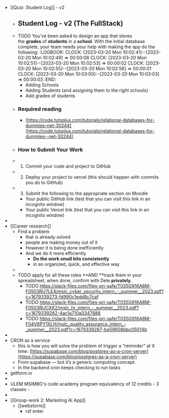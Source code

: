 - [[Quiz: Student Log]] - v2
	- ## Student Log - v2 (The FullStack)
	- TODO You’ve been asked to design an app that stores the **grades** of **students** in a **school**. With the initial database complete, your team needs your help with making the app do the following:
	  :LOGBOOK:
	  CLOCK: [2023-03-20 Mon 10:02:41]--[2023-03-20 Mon 10:02:49] =>  00:00:08
	  CLOCK: [2023-03-20 Mon 10:02:51]--[2023-03-20 Mon 10:02:53] =>  00:00:02
	  CLOCK: [2023-03-20 Mon 10:02:55]--[2023-03-20 Mon 10:02:56] =>  00:00:01
	  CLOCK: [2023-03-20 Mon 10:03:00]--[2023-03-20 Mon 10:03:03] =>  00:00:03
	  :END:
		- Adding Schools
		- Adding Students (and assigning them to the right schools)
		- Add grades of students
	- ### Required reading
		- [https://code.tutsplus.com/tutorials/relational-databases-for-dummies–net-30244](https://code.tutsplus.com/tutorials/relational-databases-for-dummies--net-30244)
	- ### How to Submit Your Work
	- 1. Commit your code and project to GitHub
	- 2. Deploy your project to vercel (this should happen with commits you do to GitHub)
	- 3. Submit the following to the appropriate section on Moodle
		- Your public GitHub link (test that you can visit this link in an incognito window)
		- Your public Vercel link (test that you can visit this link in an incognito window)
-
- [[Career research]]
	- Find a problem
		- that is already solved
		- people are making money out of it
		- However it is being done inefficiently
		- And we do it more efficiently
			- **Do the work small bits consistently**
			- in an organized, quick, and effective way
	-
	- TODO apply for all these roles **AND **track them in your spreadsheet, when done, confirm with Dele **privately.**
		- TODO https://slack-files.com/files-pri-safe/T035G916A8M-F0503RU7LE4/mslc_cyber_security_intern_-_summer__2023.pdf?c=1679339273-fd990c1edd8c7caf
		- TODO https://slack-files.com/files-pri-safe/T035G916A8M-F0503RUCXK2/mslc_hr_intern_-_summer__2023.pdf?c=1679339282-4ac1a710a0347888
		- TODO https://slack-files.com/files-pri-safe/T035G916A8M-F04V6PY1XLH/mslc_quality_assurance_intern_-_summer__2023.pdf?c=1679339287-be59608bbc05014b
-
- CRON as a service
	- this is how you will solve the problem of trigger a “reminder” at X time: [https://supabase.com/blog/postgres-as-a-cron-server](https://supabase.com/blog/postgres-as-a-cron-server)
	- From supabase — but it’s a generic computing concept.
	- In the backend cron keeps checking to run tasks
- getform.io
-
- ULEM MSIMBO's code academy program equivalency of 12 credits - 3 classes -
-
- [[Group-work 2: Marketing AI App]]
	- [[webstorm]]
		- rsf enter